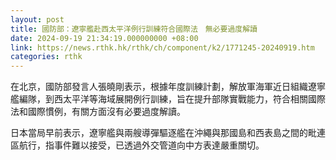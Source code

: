 ```yaml
---
layout: post
title: 國防部：遼寧艦赴西太平洋例行訓練符合國際法　無必要過度解讀
date: 2024-09-19 21:34:19.000000000 +08:00
link: https://news.rthk.hk/rthk/ch/component/k2/1771245-20240919.htm
categories: rthk
---
```


在北京，國防部發言人張曉剛表示，根據年度訓練計劃，解放軍海軍近日組織遼寧艦編隊，到西太平洋等海域展開例行訓練，旨在提升部隊實戰能力，符合相關國際法和國際慣例，有關方面沒有必要過度解讀。

日本當局早前表示，遼寧艦與兩艘導彈驅逐艦在沖繩與那國島和西表島之間的毗連區航行，指事件難以接受，已透過外交管道向中方表達嚴重關切。
